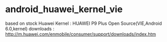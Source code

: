 # android_huawei_kernel_vie

based on stock Huawei Kernel : HUAWEI P9 Plus Open Source(VIE,Android 6.0,kernel)  downloads : http://m.huawei.com/enmobile/consumer/support/downloads/index.htm
